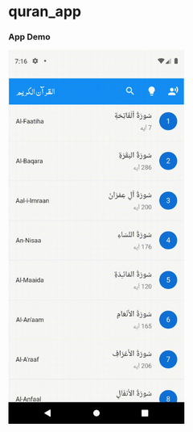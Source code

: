 # quran_app

### App  Demo

<img src="https://github.com/MaNoOoz/quran/blob/master/quranapp.gif" width="350"></img>
